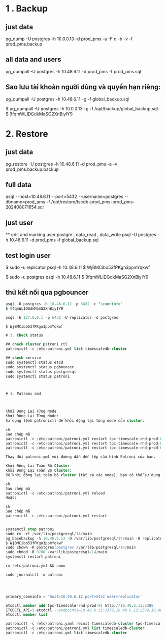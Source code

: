 # 1 . Backup 

## just data
pg_dump -U postgres -h 10.0.0.13 -d prod_pms -a -F c -b -v -f prod_pms.backup

## all data and users
pg_dumpall -U postgres -h 10.48.6.11 -d prod_pms -f prod_pms.sql

## Sao lưu tài khoản người dùng và quyền hạn riêng:
pg_dumpall -U postgres -h 10.48.6.11 -g -f global_backup.sql

$ pg_dumpall -U postgres -h 10.0.0.13 -g -f /opt/backup/global_backup.sql
$ 9fqmWLIDGdkMaSG2XnBiyIY9

# 2. Restore

## just data
pg_restore -U postgres -h 10.48.6.11 -d prod_pms -a -v prod_pms.backup.backup

## full data
psql --host=10.48.6.11 --port=5432 --username=postgres --dbname=prod_pms -f /opt/restore/tscdb-prod_pms-prod_pms-202408071654.sql

## just user
** edit and marking user postgre , data_read , data_write
psql -U postgres -h 10.48.6.11 -d prod_pms -f global_backup.sql

## test login user 
$ sudo -u replicator psql -h 10.48.6.11
$ WjBMCibo53fPKgn3ppmYqkwf

$ sudo -u postgres psql -h 10.48.6.11
$ 9fqmWLIDGdkMaSG2XnBiyIY9

## thử kết nối qua pgbouncer
```sql
psql -U postgres -h 10.48.6.11 -p 6432 -c "\conninfo"
$ 9fqmWLIDGdkMaSG2XnBiyIY9

psql -h 127.0.0.1 -p 6432 -U replicator -d postgres

$ WjBMCibo53fPKgn3ppmYqkwf

# 3. Check status

## check cluster patroni ctl
patronictl -c /etc/patroni.yml list timescaledb-cluster 

## check service
sudo systemctl status etcd
sudo systemctl status pgbouncer
sudo systemctl status postgresql
sudo systemctl status patroni



# 4. Patroni cmd



Khởi Động Lại Từng Node
Khởi Động Lại Từng Node:
Sử dụng lệnh patronictl để khởi động lại từng node của cluster:

sh
Sao chép mã
patronictl -c /etc/patroni/patroni.yml restart tpc-timescale-rnd-prod-01
patronictl -c /etc/patroni/patroni.yml restart tpc-timescale-rnd-prod-02
patronictl -c /etc/patroni/patroni.yml restart tpc-timescale-rnd-prod-03

Thay đổi patroni.yml với đường dẫn đến tệp cấu hình Patroni của bạn.

Khởi Động Lại Toàn Bộ Cluster
Khởi Động Lại Toàn Bộ Cluster:
Để khởi động lại toàn bộ cluster (tất cả các node), bạn có thể sử dụng lệnh:

sh
Sao chép mã
patronictl -c /etc/patroni/patroni.yml reload
Hoặc:

sh
Sao chép mã
patronictl -c /etc/patroni/patroni.yml restart


systemctl stop patroni
sudo rm -rf /var/lib/postgresql/14/main
pg_basebackup -h 10.48.6.12 -D /var/lib/postgresql/14/main -U replicator -P --wal-method=stream
$ WjBMCibo53fPKgn3ppmYqkwf
sudo chown -R postgres:postgres /var/lib/postgresql/14/main
sudo chmod -R 0700 /var/lib/postgresql/14/main
systemctl restart patroni

rm /etc/patroni.yml && nano 

sudo journalctl -u patroni




primary_conninfo = 'host=10.48.6.12 port=5432 user=replicator'

etcdctl member add tpc-timescale-rnd-prod-01 http://10.48.6.11:2380
ETCDCTL_API=3 etcdctl --endpoints=10.48.6.11:2379,10.48.6.12:2379,10.48.6.13:2379 endpoint status 
etcdctl member list

patronictl -c /etc/patroni.yaml reinit timescaledb-cluster tpc-timescale-rnd-prod-01
patronictl -c /etc/patroni/patroni.yml list timescaledb-cluster
patronictl -c /etc/patroni.yml list timescaledb-cluster